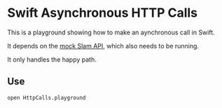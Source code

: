 # Swift Asynchronous HTTP Calls

This is a playground showing how to make an aynchronous call in Swift.

It depends on the [mock Slam API](https://github.com/ericmeyer/MockSlamAPI), which also needs to be running.

It only handles the happy path.

## Use

`open HttpCalls.playground`
